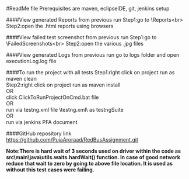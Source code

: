 #ReadMe file 
Prerequisites are maven, eclipseIDE, git, jenkins setup<br>

####View generated Reports from previous run
Step1:go to \Reports\<br>
Step2:open the .html reports using browsers<br>

####View failed test screenshot from previous run
Step1:go to \FailedScreenshots\<br>
Step2:open the various .jpg files<br>

####View generated Logs from previous run
go to logs folder and open executionLog.log file<br>

####To run the project with all tests
Step1:right click on project run as maven clean<br>
Step2:right click on project run as maven install<br>
OR<br>
click ClickToRunProjectOnCmd.bat file<br>
OR<br>
run via testng.xml file \testng.xml\ as testngSuite<br>
OR<br>
run via jenkins PFA document<br>

####GitHub repository link
https://github.com/PujaAroraad/RedBusAssignment.git

**Note:There is hard wait of 3 seconds used on driver within the code as src\main\java\utils.waits.hardWait() function. In case of good network reduce that wait to zero by going to above file location. It is used as without this test cases were failing.**

